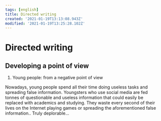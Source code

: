 ```yaml
---
tags: [english]
title: Directed writing
created: '2021-01-19T13:13:08.943Z'
modified: '2021-01-19T13:25:28.102Z'
---
```


# Directed writing

## Developing a point of view

1. Young people: from a negative point of view

Nowadays, young people spend all their time doing useless tasks and spreading false information. Youngsters who use social media are fed tonnes of questionable and useless information that could easily be replaced with academics and studying. They waste every second of their lives on the Internet playing games or spreading the aforementioned false information.. Truly deplorable...

